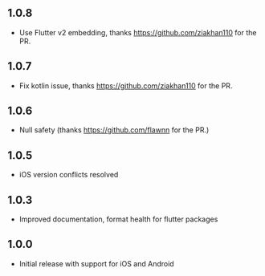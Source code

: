 ## 1.0.8

* Use Flutter v2 embedding, thanks https://github.com/ziakhan110 for the PR.

## 1.0.7

* Fix kotlin issue, thanks https://github.com/ziakhan110 for the PR.

## 1.0.6

* Null safety (thanks https://github.com/flawnn for the PR.)

## 1.0.5

* iOS version conflicts resolved

## 1.0.3

* Improved documentation, format health for flutter packages

## 1.0.0

* Initial release with support for iOS and Android



